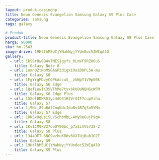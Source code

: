 ```yaml
---
layout: produk-casinghp
title: Neon Genesis Evangelion Samsung Galaxy S9 Plus Case
categories: samsung
tags: galaxy

# Produk
product-title: Neon Genesis Evangelion Samsung Galaxy S9 Plus Case
harga: 90000
sku: hn-2543
image-drive: 19HtlhM5UCjYNahNyjYYUn0oc5IWIqAlO
gallery:
  - url: 1kS8rBw8B4vTMESjgyfs_0LmVF9RZHOuS
    title: Galaxy Note 8
  - url: 1omn0ZtNoMSGAGPZdigxIOa1DDPL5A-mu
    title: Galaxy S6
  - url: 1FgYrgMDvyCQPkAccuS__zUWpT1V9p00k
    title: Galaxy S6 Edge
  - url: 1QefiewIK3SVThMe7tyxbkUOUNQHGcWFM
    title: Galaxy S6 Edge Plus
  - url: 15XelBDNRG1yL4dO41H3VrGIF7cupVihu
    title: Galaxy S7
  - url: 1j9Nc_89u6AfCnqNdcJdaNv4RZgSn5YMn
    title: Galaxy S7 Edge
  - url: 1RK5xUgUsi5LVSchbMbL-AMyRe6ujP9q4
    title: Galaxy S8
  - url: 1Kv1CM9kV27ooQY9Obc_p7a1iVV573S-2
    title: Galaxy S8 Plus
  - url: 1344OFT-6NG9vzhuKB0v6XX7UjBubJO2T
    title: Galaxy S9
  - url: 19HtlhM5UCjYNahNyjYYUn0oc5IWIqAlO
    title: Galaxy S9 Plus
---
```

